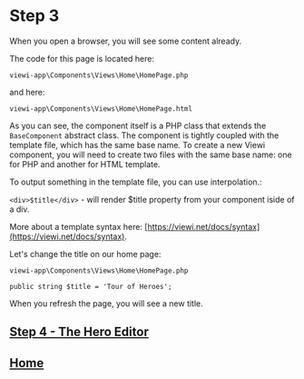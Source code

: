# Step 3

When you open a browser, you will see some content already.

The code for this page is located here:

`viewi-app\Components\Views\Home\HomePage.php`

and here:

`viewi-app\Components\Views\Home\HomePage.html`

As you can see, the component itself is a PHP class that extends the `BaseComponent` abstract class. The component is tightly coupled with the template file, which has the same base name. To create a new Viewi component, you will need to create two files with the same base name: one for PHP and another for HTML template. 

To output something in the template file, you can use interpolation.:

`<div>$title</div>` - will render $title property from your component iside of a div.

More about a template syntax here: [https://viewi.net/docs/syntax](https://viewi.net/docs/syntax).

Let's change the title on our home page:

`viewi-app\Components\Views\Home\HomePage.php`

`public string $title = 'Tour of Heroes';`

When you refresh the page, you will see a new title.

## [Step 4 - The Hero Editor](/step-4.md)

## [Home](/README.md#Steps)